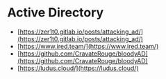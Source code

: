 # Active Directory

- [https://zer1t0.gitlab.io/posts/attacking_ad/](https://zer1t0.gitlab.io/posts/attacking_ad/)
- [https://www.ired.team/](https://www.ired.team/)
- [https://github.com/CravateRouge/bloodyAD](https://github.com/CravateRouge/bloodyAD)
- [https://ludus.cloud/](https://ludus.cloud/)